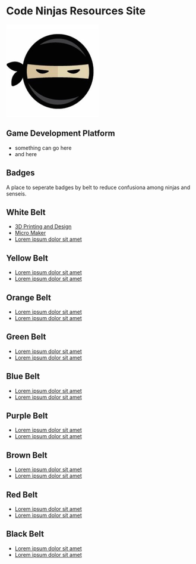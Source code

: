 # Code Ninjas Resources Site

![Code Ninjas Logo](CnLogo.jpg)

## Game Development Platform

- something can go here
- and here

## Badges

A place to seperate badges by belt to reduce confusiona among ninjas and senseis.

## White Belt

- [3D Printing and Design](about:blank)
- [Micro Maker](about:blank)
- [Lorem ipsum dolor sit amet](about:blank)

## Yellow Belt

- [Lorem ipsum dolor sit amet](about:blank)
- [Lorem ipsum dolor sit amet](about:blank)

## Orange Belt

- [Lorem ipsum dolor sit amet](about:blank)
- [Lorem ipsum dolor sit amet](about:blank)

## Green Belt

- [Lorem ipsum dolor sit amet](about:blank)
- [Lorem ipsum dolor sit amet](about:blank)

## Blue Belt

- [Lorem ipsum dolor sit amet](about:blank)
- [Lorem ipsum dolor sit amet](about:blank)

## Purple Belt

- [Lorem ipsum dolor sit amet](about:blank)
- [Lorem ipsum dolor sit amet](about:blank)

## Brown Belt

- [Lorem ipsum dolor sit amet](about:blank)
- [Lorem ipsum dolor sit amet](about:blank)

## Red Belt

- [Lorem ipsum dolor sit amet](about:blank)
- [Lorem ipsum dolor sit amet](about:blank)

## Black Belt

- [Lorem ipsum dolor sit amet](about:blank)
- [Lorem ipsum dolor sit amet](about:blank)